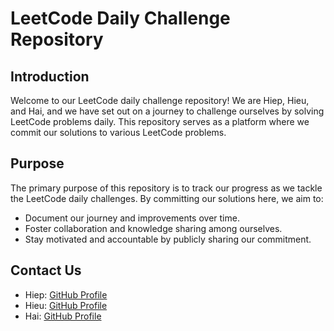 # LeetCode Daily Challenge Repository

## Introduction
Welcome to our LeetCode daily challenge repository! We are Hiep, Hieu, and Hai, and we have set out on a journey to challenge ourselves by solving LeetCode problems daily. This repository serves as a platform where we commit our solutions to various LeetCode problems.

## Purpose
The primary purpose of this repository is to track our progress as we tackle the LeetCode daily challenges. By committing our solutions here, we aim to:

- Document our journey and improvements over time.
- Foster collaboration and knowledge sharing among ourselves.
- Stay motivated and accountable by publicly sharing our commitment.

## Contact Us

- Hiep: [GitHub Profile](https://github.com/DucHiepisme)
- Hieu: [GitHub Profile](https://github.com/hieunt1410)
- Hai: [GitHub Profile](https://github.com/DucHai972)
